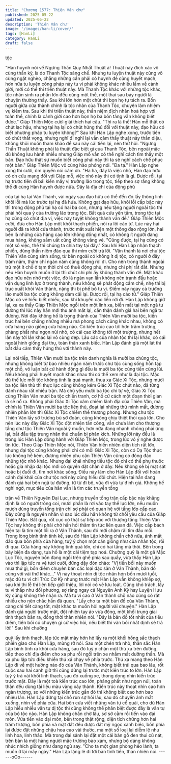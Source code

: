 ```yaml
---
title: "Chương 1577: Thiên Vân chư"
published: 2025-05-22
updated: 2025-05-22
description: 'Thiên Vân chư'
image: '/images/han-li/cover/'
tags: [HanLi]
category: HanLi
draft: false
---
```


tộc

"Hàn huynh nói về Ngưng Thần Quy Nhất Thuật à! Thuật này đích
xác vô cùng thần kỳ, là do Thanh Tộc sáng chế. Nhưng tu luyện
thuật này cũng vô cùng ngặt nghèo, chẳng những cần phải có
huynh đệ cùng huyết mạch, hơn nữa tu luyện công pháp này tu vi
phải không khác nhiều lắm về cảnh giới, mới có thể thi triển thuật
này. Mà Thanh Tộc khác với những tộc khác, tộc nhân sinh ra
phần lớn đều cùng một thể, một thai sau bảy người là chuyện
thường thấy. Sau khi lớn hơn một chút thì bọn họ tự tách ra. Bốn
người giữa cửa thành chính là tộc nhân của Thanh Tộc, chuyên
làm nhiệm vụ kiểm tra. Sau khi thi triển thuật này, thần niệm địch
nhân hoà hợp với toàn thể, chính là cảnh giới cao hơn bọn họ ba
bốn tầng vẫn không biết được." Giáp Thiên Mộc cười giải thích
hai câu.
"Thì ra là thế! Hàn mỗ thật có chút lạc hậu, nhưng tại hạ lại có
chút hứng thú đối với thuật này, đạo hữu có biết phương pháp tu
luyện không?" Sau khi Hàn Lập nghe xong, trước tiên có chút thất
vọng, nhưng nghĩ đi nghĩ lại vẫn cảm thấy thuật này thần diệu,
không khỏi muốn tham khảo để sau này cải tiến lại, nên thử hỏi.
"Ngưng Thần Thuật không phải là thuật đặc biệt gì của Thanh
Tộc, bên ngoài mặc dù không lưu hành nhiều nhưng Giáp mỗ vẫn
có thể nghĩ cách tìm thấy một bản. Đạo hữu thật sự muốn biết
công phái này thì ta sẽ nghĩ cách chế phục một bản." Giáp Thiên
Mộc vô cùng hào phóng nói. "Đa tạ." Hàn Lập nghe xong thì cười,
ôm quyền nói cám ơn.
"Ha ha, đây là việc nhỏ, Hàn đạo hữu có ơn cứu mạng đối với
Giáp mỗ, việc nhỏ này thì có tính là gì. Được rồi, tại hạ trước tiên
đi bái kiến mấy vị trưởng lão trong tộc, tiếp theo sợ rằng không
thể đi cùng Hàn huynh được nữa. Đây là địa chỉ của động phủ

của tại hạ tại Vân Thành, vài ngày sau đạo hữu có thể đến đó lấy
thông linh khôi lỗi mà lúc trước tại hạ đã hứa. Không gạt đạo hữu,
khôi lỗi cấp bậc này thì trong động phủ tại hạ có hai ba con,
nhưng nếu tặng người ngoài tộc thì phải hỏi qua ý của trưởng lão
trong tộc. Bất quá cứu yên tâm, trong tộc tại hạ cũng có chút địa
vị, việc này tuyệt không thành vấn đề." Giáp Thiên Mộc cười, đưa
cho Hàn Lập một khối thạch phiến, nói ra lời cáo từ.
Lúc này hai người đã ra khỏi cửa thành, trước mắt xuất hiện một
thông đạo rộng lớn, hai bên là những cửa hàng cao lớn không
đồng nhất, có không ít người đang mua hàng, không sầm uất
cũng không vắng vẻ. "Cũng được, tại hạ cũng có một số việc, thế
thì chúng ta chia tay tại đây." Sau khi Hàn Lập nhận thạch phiến,
dùng thần niệm đảo qua thì mỉm cười trả lời.
"Vân thành là nơi chư tộc Thiên Vân cùng sinh sống, từ bên ngoài
có không ít dị tộc, có người ở đây trăm năm, thậm chí ngàn năm
cũng không rời đi. Cho nên trong thành ngoài trừ một ít chỗ ở tạm
thời chỉ có thuê động phủ, nhưng chi phí rất đắt. Nhưng nếu Hàn
huynh muốn ở lại thì chút chi phí ấy không thành vấn đề. Mặt
khác đạo hữu nên nhớ một việc, đó là ngàn vạn lần không nên
tranh đấu hoặc vận dụng linh lực ở trong thành, nếu không sẽ
phát động cấm chế, nhẹ thì bị trục xuất khỏi Vân thành, nặng thì
bị phế bỏ tu vi. Điểm này ngay cả trưởng lão mười ba tộc cũng
không dám cãi lại. Được rồi, tại hạ cáo từ." Giáp Thiên Mộc có vẻ
hiểu biết nhiều, sau khi khuyến cáo liền rời đi.
Hàn Lập không giữ lại, xa xa thấy Giáp Thiên Mộc ngồi trên một
linh xa, biến mất tại một ngã tư đường thì lúc này hắn mới thu
ánh mắt lại, cẩn thận đánh giá hai bên ngã tư đường.
Nơi đây không hổ là trọng thành của Thiên Vân mười ba tộc, kiến
trúc hai bên chẳng những nhiều mà phong cách cũng khác nhau,
không có cửa hàng nào giống cửa hàng nào.
Có kiến trúc cao tới hơn trăm trượng, phảng phất như ngọn núi
nhỏ, có cái cao không tới một trượng, nhưng hết lần này tới lần
khác lại vô cùng đẹp. Lầu các của nhân tộc thì lại khác, có cái
ngoài hình giống đại thụ, toàn thân xanh biếc. Hàn Lập đánh giá
một lát thì bắt đầu cảm thấy hứng thú với thành này.

Lại nói tiếp, Thiên Vân mười ba tộc trên danh nghĩa là mười ba
chủng tộc, nhưng không biết từ bao nhiêu ngàn năm trước chư
tộc cùng sống hỗn tạp một chỗ, vô luận bất cứ hành động gì đều
là mười ba tộc cùng tiến cùng lùi. Nếu không phải huyết mạch
khác nhau thì có thể xem như là đại tộc.
Mặc dù thế lực mỗi tộc không tính là quá mạnh, thua xa Giác Xi
Tộc, nhưng mười ba tộc liên thủ thì thực lực cũng không kém
Giác Xi Tộc chút nào, đã từng đánh nhau rất nhiều trận. Mà chủ
yếu mười ba tộc chỉ tự vệ, Giác Xi Tộc cùng Thiên Vân mười ba
tộc chiến tranh, cơ hồ cứ cách một đoạn thời gian là sẽ nổ ra.
Không phải Giác Xi Tộc xâm chiếm lãnh địa của Thiên Vân, mà
chính là Thiên Vân mười ba tộc liên thủ, đoạt lại những thứ mình
mất, đương nhiên phần lớn thì Giác Xi Tộc chiếm thế thượng
phong. Nhưng chư tộc Thiên Vân lấy sở trường bù sở đoản, cũng
không chịu thiệt thòi quá lớn.
Cho nên lúc này đây Giác Xi Tộc đột nhiên tấn công, vẫn chưa
làm cho thượng tầng chư tộc Thiên Vân ngoài ý muốn, hơn nữa
đang nhanh chóng phải ứng lại, bắt đầu tập trung nhân thủ chuẩn
bị phản kích. Những lời này đều là trong lúc Hàn Lập đồng hành
với Giáp Thiên Mộc, trong lúc vô ý nghe được tin tức.
Theo Giáp Thiên Mộc nói, Thiên Vân hiển nhiên diện tích rất lớn,
nhưng đại tộc cũng không phải chỉ có mỗi Giác Xi Tộc, còn có Dạ
Tộc thực lực không hề kém, đương nhiên phụ cận Thiên Vân
cũng có đông đảo những tộc nhỏ khác.
Nhưng đại khái những tiểu tộc đó chỉ có thể phụ thuôc hoặc gia
nhập đại tộc mới có quyền đặt chân ở đây. Nếu không sẽ bị mạt
sát hoặc bị đuổi đi, tìm nơi khác sống. Điều này làm cho Hàn Lập
đối với hoàn cảnh đại khái của chư tộc nơi này cũng hiểu đôi
chút.
Hiện tại hắn đang đánh giá hai bên ngã tư đường, từ từ đi bộ,
vừa đi vừa tự định giá.
Không hề nghi ngờ, mục tiêu của hắn vẫn là tìm các truyền tống

trận về Thiên Nguyên Đại Lục, nhưng truyền tống trận cấp bậc
này khẳng định là có người trông coi, mười phần là rơi vào tay thế
lực lớn, nếu muốn mượn dùng truyền tống trận chỉ sợ phải có
quan hệ với tầng lớp cấp cao. Đây cũng là nguyên nhân vì sao
lúc đầu hắn không từ chối yêu cầu của Giáp Thiên Mộc.
Bất quá, rốt cục có thật sự tiếp xúc với thượng tầng Thiên Vân
Tộc hay không thì phải chờ hắn hỏi thăm tin tức liên quan đã.
Việc cấp bách hiện tại là tìm một lối ra ở Vân Thành, sau đó mới
chậm rãi tìm đầu mối.
Trong lòng bình tĩnh tính kế, sau đó Hàn Lập không chần chờ
nữa, ánh mắt đảo qua bốn phía cửa hàng, tuỳ ý chọn một căn
giống như của nhân tộc, rồi đi qua. Cửa hàng này không tính quá
lớn, chỉ có hai tầng mà thôi. Bên trong bày biện đa dạng, tựa hồ là
một cái tiệm tạp hoá.
Chưởng quỹ là một gã Mặc Lục Tộc, nguyên bổn đang ngồi trên
ghế phía sau quầy, vừa thấy Hàn Lập vào thì lập tức ra vẻ tươi
cười, đứng dậy đón chào: "Vị tiền bối này muốn mua thứ gì, bổn
điếm chuyên bán các loại đặc sản ở Vân Thành, bản đồ cùng với
vài thứ khác…"
Vị này thoạt nhìn dị tộc nhân hơn bốn mươi tuổi, mặc dù tu vi chỉ
Trúc Cơ Kỳ nhưng trước mặt Hàn Lập vẫn không khiếp sợ, sau
khi thi lễ thì liên tiếp giới thiệu, lời nói có vẻ lưu loát.
Cũng khó trách, lấy tu vi thấp như đối phương, sợ rằng ngay cả
Nguyên Anh Kỳ hay Luyện Hưu Kỳ cũng không thể nhận ra. Mà tu
vi cao ở Vân thành chỗ nào cũng có rất nhiều cho nên chắc hắn
đã quen.
"Lấy cho ta một bản đồ của Vân Thành, càng chi tiết càng tốt, mặt
khác ta muốn hỏi người vài chuyện." Hàn Lập đánh giá người
trước mặt, đột nhiên tay áo vừa động, một khối trung giai tinh
thạch bắn ra, đồng thời thản nhiên nói.
"Đây là bản đồ tốt nhất của tiểu điếm, tiền bối có chuyện gì cứ
việc hỏi, nếu biết thì vãn bối nhất định sẽ trả lời!" Sau khi chưởng

quỹ lấy tinh thạch, lập tức mặt mày hớn hở lấy ra một khối hồng
sắc thạch phiến giao cho Hàn Lập, mừng rỡ nói.
Sau một chén trà nhỏ, thần sắc Hàn Lập bình tĩnh ra khỏi cửa
hàng, sau đó tuỳ ý chặn một thú xa trên đường, tiếp theo chỉ địa
điểm cho xa phu rồi ngồi trên xe nhắm mắt dưỡng thần. Mà xa
phu lập tức điều khiển thú xá chạy về phía trước.
Thú xa mang theo Hàn Lập đi về một hướng nào đó của Vân
Thành, không biết trải qua bao lâu, rốt cuộc sau hai canh giờ thì
cũng dừng lại trước một kiến trúc to lớn.
Hàn Lập tuỳ ý trả vài khối linh thạch, sau đó xuống xe, thong dong
nhìn kiến trúc trước mặt.
Đây là một toà kiến trúc cao lớn, phảng phất như ngọn núi, toàn
thân đều dùng tài liệu màu vàng xây thành.
Kiến trúc này thoạt nhìn cao hơn ngàn trượng, so với những kiến
trúc gần đó thì không biết cao hơn bao nhiêu lần.
Hàn Lập đứng tại chỗ run sợ hồi lâu, sau đó chuyển ánh mắt
xuống, nhìn về phía cửa.
Hai bên cửa viết những văn tự cổ quái, cho dù Hàn Lập hiểu
nhiều văn tự dị tộc thì cũng không thể phân biệt được đây là văn
tự của bộ tộc nào. Hàn Lập không chần chờ lâu, sờ sờ cằm rồi
tiến vào đại môn. Vừa tiến vào đại môn, bên trong thật rộng, diện
tích chừng hơn hai trăm trượng, bốn phía và mặt đất đều được
dát mỹ ngọc xanh biếc, bốn phía lại được đặt những chậu hoa
cao vài thước, mà một số loại lại diễm lệ như linh hoa, linh thảo.
Mà trong đại sảnh lại đặt một cái bàn gỗ đen thui cũ nát, trên bàn
là một hàng người mặc trường bào xám, nhưng bộ dáng không
nhúc nhích giống như đang ngủ say. "Cho ta một gian phòng hẻo
lánh, ta muốn ở lại mấy ngày." Hàn Lập lặng lẽ đi tới bàn tính tiền,
thản nhiên nói.
------oOo------
